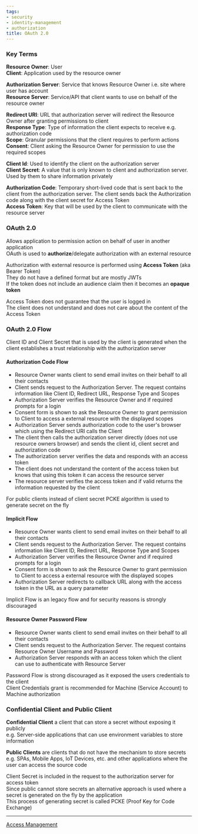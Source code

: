 ```yaml
---
tags:
- security
- identity-management
- authorization
title: OAuth 2.0
---
```


### Key Terms

**Resource Owner**: User  
**Client**: Application used by the resource owner  

**Authorization Server**: Service that knows Resource Owner i.e. site where user has account  
**Resource Server**: Service/API that client wants to use on behalf of the resource owner  

**Redirect URI**: URL that authorization server will redirect the Resource Owner after granting permissions to client  
**Response Type**: Type of information the client expects to receive e.g. authorization code  
**Scope**: Granular permissions that the client requires to perform actions  
**Consent**: Client asking the Resource Owner for permission to use the required scopes  

**Client Id**: Used to identify the client on the authorization server  
**Client Secret**: A value that is only known to client and authorization server. Used by them to share information privately  

**Authorization Code**: Temporary short-lived code that is sent back to the client from the authorization server. The client sends back the Authorization code along with the client secret for Access Token  
**Access Token**: Key that will be used by the client to communicate with the resource server

### OAuth 2.0

Allows application to permission action on behalf of user in another application  
OAuth is used to **authorize**/delegate authorization with an external resource  

Authorization with external resource is performed using **Access Token** (aka Bearer Token)  
They do not have a defined format but are mostly JWTs  
If the token does not include an audience claim then it becomes an **opaque token**

Access Token does not guarantee that the user is logged in  
The client does not understand and does not care about the content of the Access Token

### OAuth 2.0 Flow

Client ID and Client Secret that is used by the client is generated when the client establishes a trust relationship with the authorization server

#### Authorization Code Flow

* Resource Owner wants client to send email invites on their behalf to all their contacts  
* Client sends request to the Authorization Server. The request contains information like Client ID, Redirect URL, Response Type and Scopes  
* Authorization Server verifies the Resource Owner and if required prompts for a login  
* Consent form is shown to ask the Resource Owner to grant permission to Client to access a external resource with the displayed scopes  
* Authorization Server sends authorization code to the user's browser which using the Redirect URI calls the Client   
* The client then calls the authorization server directly (does not use resource owners browser) and sends the client id, client secret and authorization code  
* The authorization server verifies the data and responds with an access token  
* The client does not understand the content of the access token but knows that using this token it can access the resource server  
* The resource server verifies the access token and if valid returns the information requested by the client

For public clients instead of client secret PCKE algorithm is used to generate secret on the fly

#### Implicit Flow

* Resource Owner wants client to send email invites on their behalf to all their contacts  
* Client sends request to the Authorization Server. The request contains information like Client ID, Redirect URL, Response Type and Scopes  
* Authorization Server verifies the Resource Owner and if required prompts for a login  
* Consent form is shown to ask the Resource Owner to grant permission to Client to access a external resource with the displayed scopes  
* Authorization Server redirects to callback URL along with the access token in the URL as a query parameter

Implicit Flow is an legacy flow and for security reasons is strongly discouraged

#### Resource Owner Password Flow

* Resource Owner wants client to send email invites on their behalf to all their contacts  
* Client sends request to the Authorization Server. The request contains Resource Owner Username and Password
* Authorization Server responds with an access token which the client can use to authenticate with Resource Server

Password Flow is strong discouraged as it exposed the users credentials to the client  
Client Credentials grant is recommended for Machine (Service Account) to Machine authorization

### Confidential Client and Public Client

**Confidential Client** a client that can store a secret without exposing it publicly  
e.g. Server-side applications that can use environment variables to store information

**Public Clients** are clients that do not have the mechanism to store secrets  
e.g. SPAs, Mobile Apps, IoT Devices, etc. and other applications where the user can access the source code 

Client Secret is included in the request to the authorization server for access token  
Since public cannot store secrets an alternative approach is used where a secret is generated on the fly by the application    
This process of generating secret is called PCKE (Proof Key for Code Exchange)

---

[Access Management](access-management.md)